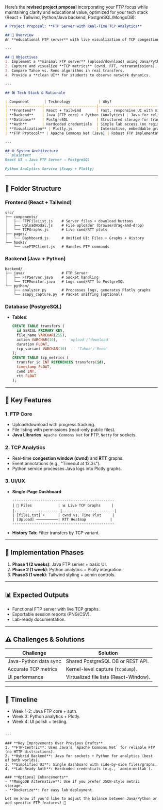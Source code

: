 Here’s the **revised project proposal** incorporating your FTP focus while maintaining clarity and educational value, optimized for your tech stack (React + Tailwind, Python/Java backend, PostgreSQL/MongoDB):

```markdown
# Project Proposal: **FTP Server with Real-Time TCP Analytics**

## 📌 Overview
An **educational FTP server** with live visualization of TCP congestion control (Tahoe/Reno) during file transfers, designed for network labs.

---

## 🎯 Objectives
1. Implement a **minimal FTP server** (upload/download) using Java/Python.
2. Capture and visualize **TCP metrics** (cwnd, RTT, retransmissions).
3. Compare Tahoe vs. Reno algorithms in real transfers.
4. Provide a **clean UI** for students to observe network dynamics.

---

## 🛠 Tech Stack & Rationale

| Component       | Technology             | Why?                                                                 |
|----------------|------------------------|----------------------------------------------------------------------|
| **Frontend**   | React + Tailwind       | Fast, responsive UI with minimal CSS.                                |
| **Backend**    | Java (FTP core) + Python (Analytics) | Java for reliable sockets, Python for Scapy/Plotly.                  |
| **Database**   | PostgreSQL             | Structured storage for transfer logs (better for analytics).         |
| **Auth**       | Hardcoded credentials  | Simple lab access (no registration).                                 |
| **Visualization** | Plotly.js           | Interactive, embeddable graphs.                                      |
| **FTP Protocol** | Apache Commons Net (Java) | Robust FTP implementation.                                        |

---

## 🌐 System Architecture
```plaintext
React UI → Java FTP Server → PostgreSQL
             ↑
Python Analytics Service (Scapy + Plotly)
```

---

## 📂 Folder Structure
### Frontend (React + Tailwind)
```plaintext
src/
├── components/
│   ├── FTPFileList.js    # Server files + download buttons
│   ├── UploadModal.js    # File uploader (browse/drag-and-drop)
│   └── TCPGraphs.js      # Live cwnd/RTT plots
├── pages/
│   └── Dashboard.js      # Unified UI: Files + Graphs + History
└── hooks/
    └── useFTPClient.js   # Handles FTP commands
```

### Backend (Java + Python)
```plaintext
backend/
├── java/                 # FTP Server
│   ├── FTPServer.java    # Socket handling
│   └── TCPMonitor.java   # Logs cwnd/RTT to PostgreSQL
└── python/
    ├── analyzer.py       # Processes logs, generates Plotly graphs
    └── scapy_capture.py  # Packet sniffing (optional)
```

### Database (PostgreSQL)
- **Tables**:
  ```sql
  CREATE TABLE transfers (
    id SERIAL PRIMARY KEY,
    file_name VARCHAR(255),
    action VARCHAR(10),  -- 'upload'/'download'
    duration FLOAT,
    tcp_variant VARCHAR(10)  -- 'Tahoe'/'Reno'
  );
  CREATE TABLE tcp_metrics (
    transfer_id INT REFERENCES transfers(id),
    timestamp FLOAT,
    cwnd INT,
    rtt FLOAT
  );
  ```

---

## 🔧 Key Features
### 1. **FTP Core**
- Upload/download with progress tracking.
- File listing with permissions (read-only public files).
- **Java Libraries**: `Apache Commons Net` for FTP, `Netty` for sockets.

### 2. **TCP Analytics**
- Real-time **congestion window (cwnd)** and **RTT** graphs.
- Event annotations (e.g., "Timeout at 12.3s").
- Python service processes Java logs into Plotly graphs.

### 3. **UI/UX**
- **Single-Page Dashboard**:
  ```plaintext
  -----------------------------------------------
  | 📁 Files            | 📊 Live TCP Graphs     |
  |---------------------|------------------------|
  | [file1.txt] ⬇      | cwnd vs. Time Plot     |
  | [Upload] ──────────| RTT Heatmap           |
  -----------------------------------------------
  ```
- **History Tab**: Filter transfers by TCP variant.

---

## 🚀 Implementation Phases
1. **Phase 1 (2 weeks)**: Java FTP server + basic UI.
2. **Phase 2 (1 week)**: Python analytics + Plotly integration.
3. **Phase3 (1 week)**: Tailwind styling + admin controls.

---

## 📊 Expected Outputs
- Functional FTP server with live TCP graphs.
- Exportable session reports (PNG/CSV).
- Lab-ready documentation.

---

## ⚠️ Challenges & Solutions
| Challenge               | Solution                                |
|-------------------------|-----------------------------------------|
| Java-Python data sync   | Shared PostgreSQL DB or REST API.       |
| Accurate TCP metrics    | Kernel-level capture (`tcpdump`).       |
| UI performance          | Virtualized file lists (React-Window).  |

---

## 📅 Timeline
- Week 1-2: Java FTP core + auth.
- Week 3: Python analytics + Plotly.
- Week 4: UI polish + testing.
```

---

### **Key Improvements Over Previous Drafts**
1. **FTP-Centric**: Uses Java’s `Apache Commons Net` for reliable FTP (no HTTP distractions).  
2. **Hybrid Backend**: Java for sockets + Python for analytics (best of both worlds).  
3. **Simplified UI**: Single dashboard with side-by-side files/graphs.  
4. **Lab-Ready Auth**: Hardcoded credentials (e.g., `admin:netlab`).  

### **Optional Enhancements**
- **MongoDB Alternative**: Use if you prefer JSON-style metric storage.  
- **Dockerize**: For easy lab deployment.  

Let me know if you'd like to adjust the balance between Java/Python or add specific FTP features! 🚀
